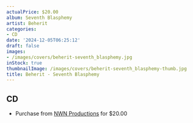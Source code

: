 ```yaml
---
actualPrice: $20.00
album: Seventh Blasphemy
artist: Beherit
categories:
- CD
date: '2024-12-05T06:25:12'
draft: false
images:
- /images/covers/beherit-seventh_blasphemy.jpg
inStock: true
thumbnailImage: /images/covers/beherit-seventh_blasphemy-thumb.jpg
title: Beherit - Seventh Blasphemy
---
```


## CD
* Purchase from [NWN Productions](http://shop.nwnprod.com/index.php?route=product/product&path=93&product_id=56358&sort=pd.name&order=ASC) for $20.00
